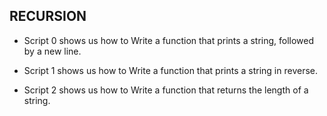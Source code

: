 ## RECURSION 


* Script 0 shows us how to Write a function that prints a string, followed by a new line.

* Script 1 shows us how to Write a function that prints a string in reverse.

* Script 2 shows us how to Write a function that returns the length of a string.
